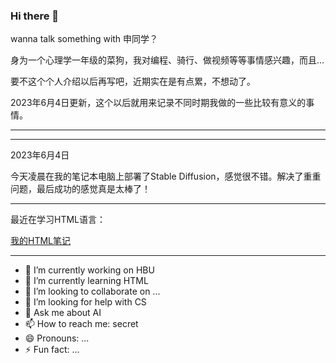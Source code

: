 ### Hi there 👋

wanna talk something with 申同学？

身为一个心理学一年级的菜狗，我对编程、骑行、做视频等等事情感兴趣，而且...

要不这个个人介绍以后再写吧，近期实在是有点累，不想动了。

2023年6月4日更新，这个以后就用来记录不同时期我做的一些比较有意义的事情。

---

---

2023年6月4日

今天凌晨在我的笔记本电脑上部署了Stable Diffusion，感觉很不错。解决了重重问题，最后成功的感觉真是太棒了！

---

最近在学习HTML语言：

[我的HTML笔记](https://linfengyue.gitbook.io/html-notes/)

---

- 🔭 I’m currently working on HBU
- 🌱 I’m currently learning HTML
- 👯 I’m looking to collaborate on ...
- 🤔 I’m looking for help with CS
- 💬 Ask me about AI
- 📫 How to reach me: secret
- 😄 Pronouns: ...
- ⚡ Fun fact: ...

